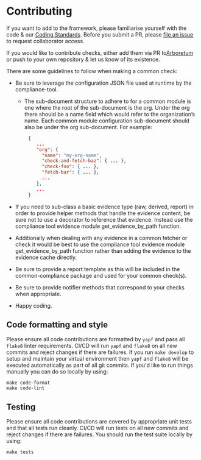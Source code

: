 # Contributing

If you want to add to the framework, please familiarise yourself with the code & our [Coding Standards][]. Before you submit a PR, please [file an issue][new collab] to request collaborator access.

If you would like to contribute checks, either add them via PR to[Arboretum][] or push to your own repository & let us know of its existence.

There are some guidelines to follow when making a common check:

- Be sure to leverage the configuration JSON file used at runtime by the compliance-tool.

  - The sub-document structure to adhere to for a common module is one where the root of the sub-document is the org. Under the org there should be a name field which would refer to the organization’s name. Each common module configuration sub-document should also be under the org sub-document. For example:

```json
        {
           ...
           "org": {
             "name": "my-org-name",
             "check-and-fetch-baz": { ... },
             "check-foo": { ... },
             "fetch-bar": { ... },
             ...
           },
           ...
        }
```

- If you need to sub-class a basic evidence type (raw, derived, report) in order to provide helper methods that handle the evidence content, be sure not to use a decorator to reference that evidence. Instead use the compliance tool evidence module get_evidence_by_path function.

- Additionally when dealing with any evidence in a common fetcher or check it would be best to use the compliance tool evidence module get_evidence_by_path function rather than adding the evidence to the evidence cache directly.

- Be sure to provide a report template as this will be included in the common-compliance package and used for your common check(s).

- Be sure to provide notifier methods that correspond to your checks when appropriate.

- Happy coding.


## Code formatting and style

Please ensure all code contributions are formatted by `yapf` and pass all `flake8` linter requirements.
CI/CD will run `yapf` and `flake8` on all new commits and reject changes if there are failures.  If you
run `make develop` to setup and maintain your virtual environment then `yapf` and `flake8` will be executed
automatically as part of all git commits.  If you'd like to run things manually you can do so locally by using:

```shell
make code-format
make code-lint
```

## Testing

Please ensure all code contributions are covered by appropriate unit tests and that all tests run cleanly.
CI/CD will run tests on all new commits and reject changes if there are failures. You should run the test
suite locally by using:

```shell
make tests
```

[Arboretum]: https://github.com/ComplianceAsCode/auditree-arboretum
[Coding Standards]: https://github.com/ComplianceAsCode/auditree-framework/blob/master/doc/coding-standards.rst
[flake8]: https://gitlab.com/pycqa/flake8
[new collab]: https://github.com/ComplianceAsCode/auditree-framework/issues/new?template=new-collaborator.md
[yapf]: https://github.com/google/yapf
